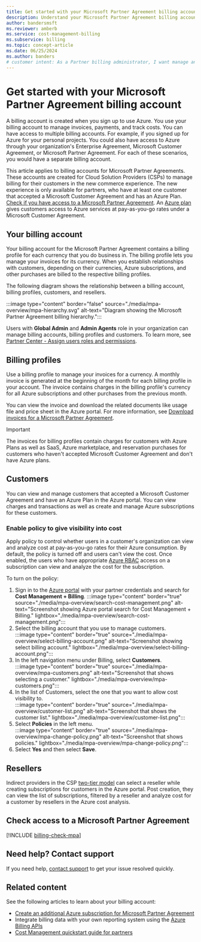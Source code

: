 ```yaml
---
title: Get started with your Microsoft Partner Agreement billing account - Azure CSP
description: Understand your Microsoft Partner Agreement billing account (CSP)
author: bandersmsft
ms.reviewer: amberb
ms.service: cost-management-billing
ms.subservice: billing
ms.topic: concept-article
ms.date: 06/25/2024
ms.author: banders
# customer intent: As a Partner billing administrator, I want manage and use my Microsoft Partner Agreement to manage my customer's billing accounts.
---
```


# Get started with your Microsoft Partner Agreement billing account

A billing account is created when you sign up to use Azure. You use your billing account to manage invoices, payments, and track costs. You can have access to multiple billing accounts. For example, if you signed up for Azure for your personal projects. You could also have access to Azure through your organization's Enterprise Agreement, Microsoft Customer Agreement, or Microsoft Partner Agreement. For each of these scenarios, you would have a separate billing account.

This article applies to billing accounts for Microsoft Partner Agreements. These accounts are created for Cloud Solution Providers (CSPs) to manage billing for their customers in the new commerce experience. The new experience is only available for partners, who have at least one customer that accepted a Microsoft Customer Agreement and has an Azure Plan. [Check if you have access to a Microsoft Partner Agreement](#check-access-to-a-microsoft-partner-agreement). An [Azure plan](https://azure.microsoft.com/pricing/purchase-options/microsoft-customer-agreement/) gives customers access to Azure services at pay-as-you-go rates under a Microsoft Customer Agreement.

## Your billing account

Your billing account for the Microsoft Partner Agreement contains a billing profile for each currency that you do business in. The billing profile lets you manage your invoices for its currency. When you establish relationships with customers, depending on their currencies, Azure subscriptions, and other purchases are billed to the respective billing profiles.

The following diagram shows the relationship between a billing account, billing profiles, customers, and resellers.

:::image type="content" border="false" source="./media/mpa-overview/mpa-hierarchy.svg" alt-text="Diagram showing the Microsoft Partner Agreement billing hierarchy.":::

Users with  **Global Admin** and **Admin Agents** role in your organization can manage billing accounts, billing profiles and customers. To learn more, see [Partner Center - Assign users roles and permissions](/partner-center/permissions-overview).

## Billing profiles

Use a billing profile to manage your invoices for a currency. A monthly invoice is generated at the beginning of the month for each billing profile in your account. The invoice contains charges in the billing profile's currency for all Azure subscriptions and other purchases from the previous month.

You can view the invoice and download the related documents like usage file and price sheet in the Azure portal. For more information, see [Download invoices for a Microsoft Partner Agreement](download-azure-invoice.md).

> [!IMPORTANT]
>
> The invoices for billing profiles contain charges for customers with Azure Plans as well as SaaS, Azure marketplace, and reservation purchases for customers who haven't accepted Microsoft Customer Agreement and don't have Azure plans.

## Customers

You can view and manage customers that accepted a Microsoft Customer Agreement and have an Azure Plan in the Azure portal. You can view charges and transactions as well as create and manage Azure subscriptions for these customers.

### Enable policy to give visibility into cost

Apply policy to control whether users in a customer's organization can view and analyze cost at pay-as-you-go rates for their Azure consumption. By default, the policy is turned off and users can't view the cost. Once enabled, the users who have appropriate [Azure RBAC](../../role-based-access-control/overview.md) access on a subscription can view and analyze the cost for the subscription.

To turn on the policy:

1. Sign in to the [Azure portal](https://portal.azure.com) with your partner credentials and search for **Cost Management + Billing**.
    :::image type="content" border="true" source="./media/mpa-overview/search-cost-management.png" alt-text="Screenshot showing Azure portal search for Cost Management + Billing." lightbox="./media/mpa-overview/search-cost-management.png":::
1. Select the billing account that you use to manage customers.  
   :::image type="content" border="true" source="./media/mpa-overview/select-billing-account.png" alt-text="Screenshot showing select billing account." lightbox="./media/mpa-overview/select-billing-account.png":::
1. In the left navigation menu under Billing, select **Customers**.  
   :::image type="content" border="true" source="./media/mpa-overview/mpa-customers.png" alt-text="Screenshot that shows selecting a customer." lightbox="./media/mpa-overview/mpa-customers.png":::
1. In the list of Customers, select the one that you want to allow cost visibility to.  
   :::image type="content" border="true" source="./media/mpa-overview/customer-list.png" alt-text="Screenshot that shows the customer list." lightbox="./media/mpa-overview/customer-list.png":::
1. Select **Policies** in the left menu.  
   :::image type="content" border="true" source="./media/mpa-overview/mpa-change-policy.png" alt-text="Screenshot that shows policies." lightbox="./media/mpa-overview/mpa-change-policy.png":::
1. Select **Yes** and then select **Save**.

## Resellers

Indirect providers in the CSP [two-tier model](/partner-center) can select a reseller while creating subscriptions for customers in the Azure portal. Post creation, they can view the list of subscriptions, filtered by a reseller and analyze cost for a customer by resellers in the Azure cost analysis.

## Check access to a Microsoft Partner Agreement
[!INCLUDE [billing-check-mpa](../../../includes/billing-check-mpa.md)]

## Need help? Contact support

If you need help, [contact support](https://portal.azure.com/?#blade/Microsoft_Azure_Support/HelpAndSupportBlade) to get your issue resolved quickly.

## Related content

See the following articles to learn about your billing account:

- [Create an additional Azure subscription for Microsoft Partner Agreement](../manage/create-subscription.md)
- Integrate billing data with your own reporting system using the [Azure Billing APIs](/rest/api/billing/)
- [Cost Management quickstart guide for partners](../costs/get-started-partners.md)
